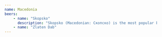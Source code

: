 ```yaml
---
name: Macedonia
beers:
    - name: "Skopsko"
      description: "Skopsko (Macedonian: Скопско) is the most popular beer in Macedonia. It has 64% of the market in Macedonia. It was the first commercial beer, the best-known and best-selling beer brand in the country. Once a \"Best of Macedonia\" has become \"Our Best\" and \"Skopsko, and everything is possible\" - are its most famous slogans."
    - name: "Zlaten Dab"
---
```

